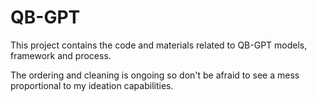 # QB-GPT

This project contains the code and materials related to QB-GPT models, framework and process.

The ordering and cleaning is ongoing so don't be afraid to see a mess proportional to my ideation capabilities. 
